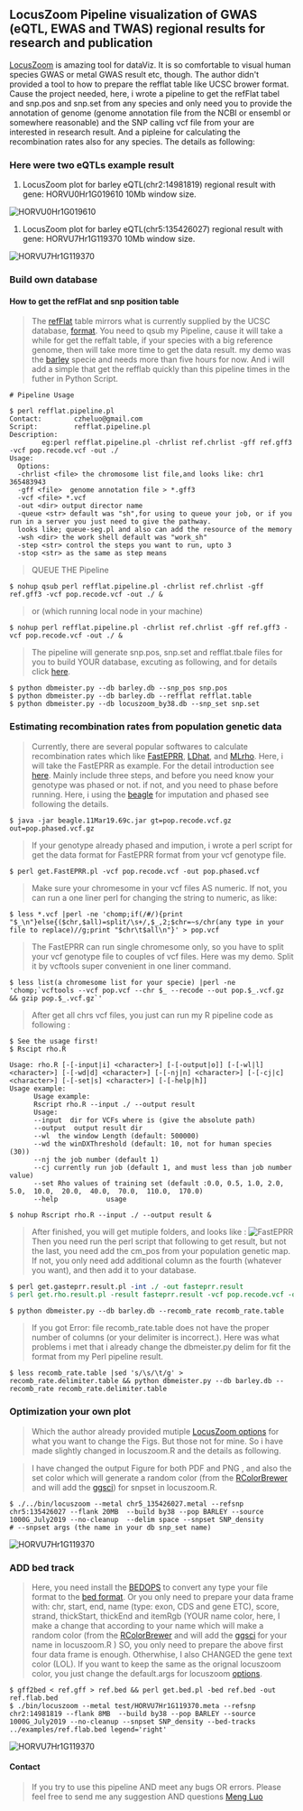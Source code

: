 ## LocusZoom Pipeline visualization of GWAS (eQTL, EWAS and TWAS)  regional results for research and publication 

  [LocusZoom](http://locuszoom.org/) is amazing tool for dataViz. It is so comfortable to visual human species GWAS or metal GWAS result etc, though. The author didn't provided a tool to how to prepare the refflat table like UCSC brower format. Cause the project needed, here, i wrote a pipeline to get the refFlat tabel and snp.pos and snp.set from any species and only need you to provide the annotation of genome (genome annotation file from the NCBI or ensembl or somewhere reasonable) and the SNP calling vcf file from your are interested in research result. And a pipleine for calculating the recombination rates also for any species. The details as following:

### Here were two eQTLs example result 

1. LocusZoom plot for barley eQTL(chr2:14981819) regional result with gene: HORVU0Hr1G019610 10Mb window size.

![HORVU0Hr1G019610](Fig/chr2_6981819-22981819-1.png "HORVU0Hr1G019610")

1. LocusZoom plot for barley eQTL(chr5:135426027) regional result with gene: HORVU7Hr1G119370 10Mb window size.

![HORVU7Hr1G119370](Fig/chr5_115426027-155426027-1.png "HORVU7Hr1G119370")

### Build own database  

#### How to get the refFlat and snp position table

> The [refFlat](https://genome-source.gi.ucsc.edu/gitlist/kent.git/raw/master/src/hg/lib/refFlat.as) table mirrors what is currently supplied by the UCSC database, [format](https://genome-source.gi.ucsc.edu/gitlist/kent.git/raw/master/src/hg/lib/refFlat.as). You need to qsub my Pipeline, cause it will take a while for get the reffalt table, if your species with a big reference genome, then will take more time to get the data result. my demo was the  [barley](ftp://ftp.ensemblgenomes.org/pub/plants/release-44/gff3/hordeum_vulgare) specie and needs more than five hours for now. And i will add a simple that get the refflab quickly than this pipeline times in the futher in Python Script.

```linux
# Pipeline Usage

$ perl refflat.pipeline.pl
Contact:        czheluo@gmail.com
Script:         refflat.pipeline.pl
Description:
        eg:perl refflat.pipeline.pl -chrlist ref.chrlist -gff ref.gff3 -vcf pop.recode.vcf -out ./
Usage:
  Options:
  -chrlist <file> the chromosome list file,and looks like: chr1 365483943
  -gff <file>  genome annotation file > *.gff3
  -vcf <file> *.vcf
  -out <dir> output director name
  -queue <str> default was "sh",for using to queue your job, or if you run in a server you just need to give the pathway.
  looks like; queue-seg.pl and also can add the resource of the memory
  -wsh <dir> the work shell default was "work_sh"
  -step <str> control the steps you want to run, upto 3
  -stop <str> as the same as step means

```

> QUEUE THE Pipeline 

```linux
$ nohup qsub perl refflat.pipeline.pl -chrlist ref.chrlist -gff ref.gff3 -vcf pop.recode.vcf -out ./ &
```
> or (which running local node in your machine)

```linux
$ nohup perl refflat.pipeline.pl -chrlist ref.chrlist -gff ref.gff3 -vcf pop.recode.vcf -out ./ &
```
>The pipeline will generate snp.pos, snp.set and refflat.tbale files for you to build YOUR database, excuting as following, and for details click [here](https://genome.sph.umich.edu/wiki/LocusZoom_Standalone).

```linux
$ python dbmeister.py --db barley.db --snp_pos snp.pos  
$ python dbmeister.py --db barley.db --refflat refflat.table  
$ python dbmeister.py --db locuszoom_by38.db --snp_set snp.set
```

### Estimating recombination rates from population genetic data  
> Currently, there are several popular softwares to calculate recombination rates which like [FastEPRR](http://www.picb.ac.cn/evolgen/softwares/FastEPRR.html), [LDhat](https://github.com/auton1/LDhat), and [MLrho](http://guanine.evolbio.mpg.de/mlRho/). Here, i will take the FastEPRR as example. For the detail introduction see [here](http://www.picb.ac.cn/evolgen/softwares/download/FastEPRR/FastEPRR2.0/FastEPRR_manual.pdf). Mainly include three steps, and before you need know your genotype was phased or not. if not, and you need to phase before running. Here, i using the [beagle](https://faculty.washington.edu/browning/beagle/beagle.html) for imputation and phased see following the details.

```linux
$ java -jar beagle.11Mar19.69c.jar gt=pop.recode.vcf.gz out=pop.phased.vcf.gz
```
> If your genotype already phased and impution, i wrote a perl script for get the data format for FastEPRR format from your vcf genotype file.
 
```linux
$ perl get.FastEPRR.pl -vcf pop.recode.vcf -out pop.phased.vcf 
```

> Make sure your chromesome in your vcf files AS numeric. If not, you can run a one liner perl for changing the string to numeric, as like:

```linux
$ less *.vcf |perl -ne 'chomp;if(/#/){print "$_\n"}else{($chr,$all)=split/\s+/,$_,2;$chr=~s/chr(any type in your file to replace)//g;print "$chr\t$all\n"}' > pop.vcf
```

> The FastEPRR can run single chromesome only, so you have to split your vcf genotype file to couples of vcf files. Here was my demo. Split it by vcftools super convenient in one liner command.
   
```linux
$ less list(a chromesome list for your specie) |perl -ne 'chomp;`vcftools --vcf pop.vcf --chr $_ --recode --out pop.$_.vcf.gz && gzip pop.$_.vcf.gz`'
```
> After get all chrs vcf files, you just can run my R pipeline code as following : 

```linux
$ See the usage first!
$ Rscipt rho.R 

Usage: rho.R [-[-input|i] <character>] [-[-output|o]] [-[-wl|l] <character>] [-[-wd|d] <character>] [-[-nj|n] <character>] [-[-cj|c] <character>] [-[-set|s] <character>] [-[-help|h]]
Usage example:
      Usage example:
      Rscript rho.R --input ./ --output result
      Usage:
      --input  dir for VCFs where is (give the absolute path)
      --output  output result dir
      --wl  the window Length (default: 500000)
      --wd the winDXThreshold (default: 10, not for human species (30))
      --nj the job number (default 1)
      --cj currently run job (default 1, and must less than job number value)
      --set Rho values of training set (default :0.0, 0.5, 1.0, 2.0, 5.0,  10.0,  20.0,  40.0,  70.0,  110.0,  170.0)
      --help            usage

$ nohup Rscript rho.R --input ./ --output result &
```

> After finished, you will get mutiple folders, and looks like : 
![FastEPRR](Fig/FastEPRR.png "FastEPRR")
>Then you need run the perl script that following to get result, but not the last, you need add the cm_pos from your population genetic map. If not, you only need add additional column as the fourth (whatever you want), and then add it to your database.

```perl
$ perl get.gasteprr.result.pl -int ./ -out fasteprr.result
$ perl get.rho.result.pl -result fasteprr.result -vcf pop.recode.vcf -out recomb_rate.table
```

```linux
$ python dbmeister.py --db barley.db --recomb_rate recomb_rate.table 
```

> If you got Error: file recomb_rate.table does not have the proper number of columns (or your delimiter is incorrect.). Here was what problems i met that i already change the dbmeister.py delim for fit the format from my Perl pipeline result.
 
```linux
$ less recomb_rate.table |sed 's/\s/\t/g' > recomb_rate.delimiter.table && python dbmeister.py --db barley.db --recomb_rate recomb_rate.delimiter.table
```
### Optimization your own plot
> Which the author already provided mutiple [LocusZoom options](https://genome.sph.umich.edu/wiki/LocusZoom_Standalone) for what you want to change the Figs. But those not for mine. So i have made slightly changed in locuszoom.R and the details as following.

> I have changed the output Figure for both PDF and PNG , and also the set color which will generate a random color (from the [RColorBrewer](https://cran.r-project.org/web/packages/RColorBrewer/index.html)  and will add the [ggsci](https://nanx.me/ggsci/articles/ggsci.html)) for snpset in locuszoom.R.
> 
```linux
$ ./../bin/locuszoom --metal chr5_135426027.metal --refsnp chr5:135426027 --flank 20MB  --build by38 --pop BARLEY --source 1000G_July2019 --no-cleanup  --delim space --snpset SNP_density
# --snpset args (the name in your db snp_set name)
```

![HORVU7Hr1G119370](Fig/chr2_6981819-22981819_snpset.png "HORVU7Hr1G119370")

### ADD bed track

> Here, you need install the [BEDOPS](https://bedops.readthedocs.io/en/latest/index.html) to convert any type your file format to the [bed format](http://genome.ucsc.edu/FAQ/FAQformat.html#format1.7). Or you only need to prepare your data frame with: chr, start, end, name (type: exon, CDS and gene ETC), score, strand, thickStart, thickEnd and itemRgb (YOUR name color, here, I make a change that according to your name which will make a random color (from the [RColorBrewer](https://cran.r-project.org/web/packages/RColorBrewer/index.html)  and will add the [ggsci](https://nanx.me/ggsci/articles/ggsci.html) for your name in locuszoom.R ) SO, you only need to prepare the above first four data frame is enough. Otherwhise, I also CHANGED the gene text color (LOL). If you want to keep the same as the orignal locuszoom color, you just change the default.args for locuszoom [options](https://genome.sph.umich.edu/wiki/LocusZoom_Standalone).

```linux
$ gff2bed < ref.gff > ref.bed && perl get.bed.pl -bed ref.bed -out ref.flab.bed
$ ./bin/locuszoom --metal test/HORVU7Hr1G119370.meta --refsnp chr2:14981819 --flank 8MB  --build by38 --pop BARLEY --source 1000G_July2019 --no-cleanup --snpset SNP_density --bed-tracks ../examples/ref.flab.bed legend='right'
```

![HORVU7Hr1G119370](Fig/chr2_6981819-22981819_bed.png "HORVU7Hr1G119370")

####  Contact
> If you try to use this pipeline AND meet any bugs OR errors. Please feel free to send me any suggestion AND questions [Meng Luo](czheluo@gmail.com) 
